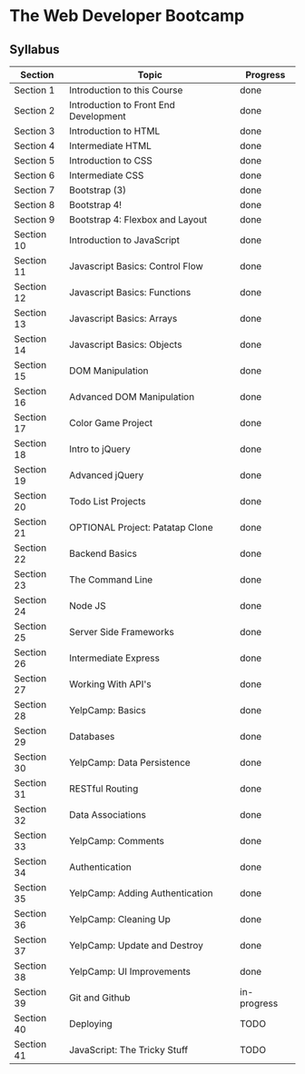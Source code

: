 # The Web Developer Bootcamp

## Syllabus

| Section    | Topic                                 | Progress    |
| ---------- | ------------------------------------- | ----------- |
| Section 1  | Introduction to this Course           | done        |
| Section 2  | Introduction to Front End Development | done        |
| Section 3  | Introduction to HTML                  | done        |
| Section 4  | Intermediate HTML                     | done        |
| Section 5  | Introduction to CSS                   | done        |
| Section 6  | Intermediate CSS                      | done        |
| Section 7  | Bootstrap (3)                         | done        |
| Section 8  | Bootstrap 4!                          | done        |
| Section 9  | Bootstrap 4: Flexbox and Layout       | done        |
| Section 10 | Introduction to JavaScript            | done        |
| Section 11 | Javascript Basics: Control Flow       | done        |
| Section 12 | Javascript Basics: Functions          | done        |
| Section 13 | Javascript Basics: Arrays             | done        |
| Section 14 | Javascript Basics: Objects            | done        |
| Section 15 | DOM Manipulation                      | done        |
| Section 16 | Advanced DOM Manipulation             | done        |
| Section 17 | Color Game Project                    | done        |
| Section 18 | Intro to jQuery                       | done        |
| Section 19 | Advanced jQuery                       | done        |
| Section 20 | Todo List Projects                    | done        |
| Section 21 | OPTIONAL Project: Patatap Clone       | done        |
| Section 22 | Backend Basics                        | done        |
| Section 23 | The Command Line                      | done        |
| Section 24 | Node JS                               | done        |
| Section 25 | Server Side Frameworks                | done        |
| Section 26 | Intermediate Express                  | done        |
| Section 27 | Working With API's                    | done        |
| Section 28 | YelpCamp: Basics                      | done        |
| Section 29 | Databases                             | done        |
| Section 30 | YelpCamp: Data Persistence            | done        |
| Section 31 | RESTful Routing                       | done        |
| Section 32 | Data Associations                     | done        |
| Section 33 | YelpCamp: Comments                    | done        |
| Section 34 | Authentication                        | done        |
| Section 35 | YelpCamp: Adding Authentication       | done        |
| Section 36 | YelpCamp: Cleaning Up                 | done        |
| Section 37 | YelpCamp: Update and Destroy          | done        |
| Section 38 | YelpCamp: UI Improvements             | done        |
| Section 39 | Git and Github                        | in-progress |
| Section 40 | Deploying                             | TODO        |
| Section 41 | JavaScript: The Tricky Stuff          | TODO        |
